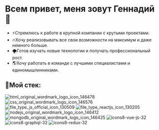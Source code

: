 # Всем привет, меня зовут Геннадий 👋

- ⚡Cтремлюсь к работе в крупной компании с крутыми проектами.
- 🔥Хочу реализовывать все свои возможности на максимум и даже немного больше.
- 🌪Готов изучать новые технологии и получать профессиональный рост.
- 🌎Хочу работать в команде с лучшими специалистами и единомышлинниками.

## 🔨Мой стек:

![html_original_wordmark_logo_icon_146478](https://user-images.githubusercontent.com/69755276/132522853-01d8b420-fa1a-4f88-ad52-9ef8aec6263a.png)
![css_original_wordmark_logo_icon_146576](https://user-images.githubusercontent.com/69755276/132522859-9bf96b65-3698-43b7-82ce-c3d2e311ab96.png)
![file_type_js_official_icon_130509](https://user-images.githubusercontent.com/69755276/132522873-cdd59341-48ec-492f-8e90-201b3fce5077.png)
![file_type_reactjs_icon_130205](https://user-images.githubusercontent.com/69755276/132522882-fc508fec-eed8-41d2-9ee2-799c1534812e.png)
![nodejs_original_wordmark_logo_icon_146412](https://user-images.githubusercontent.com/69755276/132522889-6b25c195-7fe9-4c6f-bc60-62c31e42266d.png)
![mongodb_original_wordmark_logo_icon_146425](https://user-images.githubusercontent.com/69755276/132522895-841bec54-1385-40e7-b2bd-ef18fc26f151.png)
![icons8-vue-js-32](https://user-images.githubusercontent.com/69755276/166098598-df66744c-6be4-41c5-89f6-30dda3e65374.png)
![icons8-graphql-32](https://user-images.githubusercontent.com/69755276/166098611-8aab6f6a-4c27-45d0-a13b-46b1cd4d87da.png)
![icons8-redux-32](https://user-images.githubusercontent.com/69755276/166098619-f5dad815-fbc1-40d3-8a02-96ea1530e7dc.png)



<!--
**HikkaTown/HikkaTown** is a ✨ _special_ ✨ repository because its `README.md` (this file) appears on your GitHub profile.

Here are some ideas to get you started:

- 🔭 I’m currently working on ...
- 🌱 I’m currently learning ...
- 👯 I’m looking to collaborate on ...
- 🤔 I’m looking for help with ...
- 💬 Ask me about ...
- 📫 How to reach me: ...
- 😄 Pronouns: ...
- ⚡ Fun fact: ...
-->
